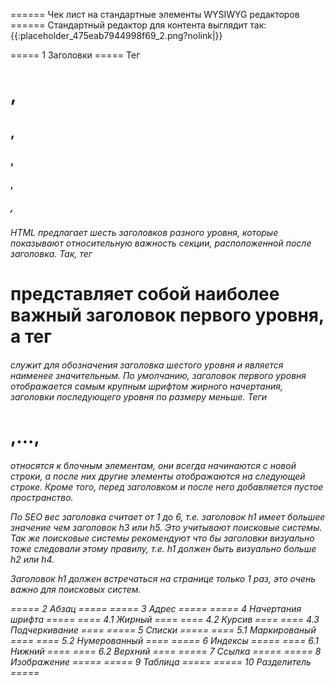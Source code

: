 ====== Чек лист на стандартные элементы WYSIWYG редакторов ======
Стандартный редактор для контента выглядит так:
{{:placeholder_475eab7944998f69_2.png?nolink|}}

===== 1 Заголовки =====
Тег <h1>, <h2>, <h3>, <h4>, <h5>, <h6>

HTML предлагает шесть заголовков разного уровня, которые показывают относительную важность секции, расположенной после заголовка. Так, тег <h1> представляет собой наиболее важный заголовок первого уровня, а тег <h6> служит для обозначения заголовка шестого уровня и является наименее значительным. По умолчанию, заголовок первого уровня отображается самым крупным шрифтом жирного начертания, заголовки последующего уровня по размеру меньше. Теги <h1>,...,<h6> относятся к блочным элементам, они всегда начинаются с новой строки, а после них другие элементы отображаются на следующей строке. Кроме того, перед заголовком и после него добавляется пустое пространство.

По SEO вес заголовка считает от 1 до 6, т.е. заголовок h1 имеет большее значение чем заголовок h3 или h5. Это учитывают поисковые системы. Так же поисковые системы рекомендуют что бы заголовки визуально тоже следовали этому правилу, т.е. h1 должен быть визуально больше h2 или h4.

Заголовок h1 должен встречаться на странице только 1 раз, это очень важно для поисковых систем.



===== 2 Абзац =====
===== 3 Адрес =====
===== 4 Начертания шрифта =====
==== 4.1 Жирный ====
==== 4.2 Курсив ====
==== 4.3 Подчеркивание ====
===== 5 Списки =====
==== 5.1 Маркированый ====
==== 5.2 Нумерованный ====
===== 6 Индексы =====
==== 6.1 Нижний ====
==== 6.2 Верхний ====
===== 7 Ссылка =====
===== 8 Изображение =====
===== 9 Таблица =====
===== 10 Разделитель =====
